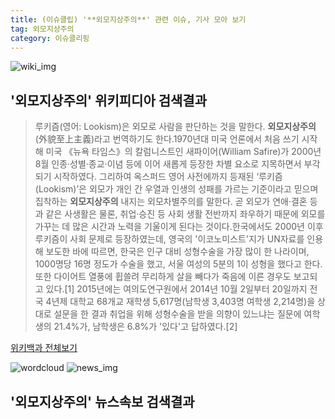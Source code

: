 ```yaml
---
title: (이슈클립) '**외모지상주의**' 관련 이슈, 기사 모아 보기
tag: 외모지상주의
category: 이슈클리핑
---
```

![wiki_img](https://user-images.githubusercontent.com/42597476/44503234-41136a80-a6d0-11e8-9071-6fc6418eafe4.png)
## **'**외모지상주의**'** 위키피디아 검색결과
>루키즘(영어: Lookism)은 외모로 사람을 판단하는 것을 말한다. **외모지상주의**(外貌至上主義)라고 번역하기도 한다.1970년대 미국 언론에서 처음 쓰기 시작해 미국 《뉴욕 타임스》의 칼럼니스트인 새파이어(William Safire)가 2000년 8월 인종·성별·종교·이념 등에 이어 새롭게 등장한 차별 요소로 지목하면서 부각되기 시작하였다. 그리하여 옥스퍼드 영어 사전에까지 등재된 ‘루키즘(Lookism)’은 외모가 개인 간 우열과 인생의 성패를 가르는 기준이라고 믿으며 집착하는 **외모지상주의** 내지는 외모차별주의를 말한다. 곧 외모가 연애·결혼 등과 같은 사생활은 물론, 취업·승진 등 사회 생활 전반까지 좌우하기 때문에 외모를 가꾸는 데 많은 시간과 노력을 기울이게 된다는 것이다.한국에서도 2000년 이후 루키즘이 사회 문제로 등장하였는데, 영국의 '이코노미스트'지가 UN자료를 인용해 보도한 바에 따르면, 한국은 인구 대비 성형수술을 가장 많이 한 나라이며, 1000명당 16명 정도가 수술을 했고, 서울 여성의 5분의 1이 성형을 했다고 한다. 또한 다이어트 열풍에 휩쓸려 무리하게 살을 빼다가 죽음에 이른 경우도 보고되고 있다.[1] 2015년에는 여의도연구원에서 2014년 10월 2일부터 20일까지 전국 4년제 대학교 68개교 재학생 5,617명(남학생 3,403명 여학생 2,214명)을 상대로 설문을 한 결과 취업을 위해 성형수술을 받을 의향이 있느냐는 질문에 여학생의 21.4%가, 남학생은 6.8%가 '있다'고 답하였다.[2]

<a href="https://ko.wikipedia.org/wiki/외모지상주의" target="_blank">위키백과 전체보기</a>

![wordcloud](https://s3.ap-northeast-2.amazonaws.com/lyrics101-wordcloud/2018-09-21-1537466968.png)
![news_img](https://user-images.githubusercontent.com/42597476/44507050-1206f400-a6e4-11e8-8d98-7ffbfebb353f.png)
## **'**외모지상주의**'** 뉴스속보 검색결과

